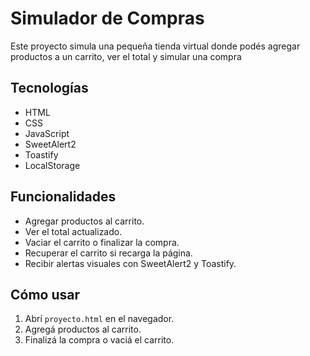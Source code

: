 # Simulador de Compras

Este proyecto simula una pequeña tienda virtual donde podés agregar productos a un carrito, ver el total y simular una compra

## Tecnologías
- HTML
- CSS
- JavaScript
- SweetAlert2
- Toastify
- LocalStorage

## Funcionalidades
- Agregar productos al carrito.
- Ver el total actualizado.
- Vaciar el carrito o finalizar la compra.
- Recuperar el carrito si recarga la página.
- Recibir alertas visuales con SweetAlert2 y Toastify.

## Cómo usar

1. Abrí `proyecto.html` en el navegador.
2. Agregá productos al carrito.
3. Finalizá la compra o vaciá el carrito.